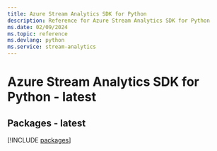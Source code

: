 ```yaml
---
title: Azure Stream Analytics SDK for Python
description: Reference for Azure Stream Analytics SDK for Python
ms.date: 02/09/2024
ms.topic: reference
ms.devlang: python
ms.service: stream-analytics
---
```

# Azure Stream Analytics SDK for Python - latest
## Packages - latest
[!INCLUDE [packages](stream-analytics-index.md)]